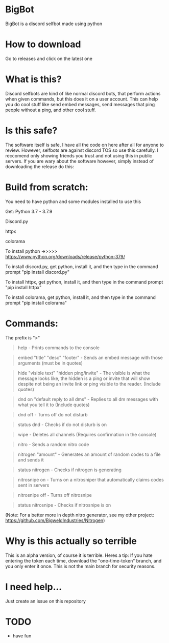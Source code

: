 # BigBot
BigBot is a discord selfbot made using python

# How to download
Go to releases and click on the latest one

# What is this?
Discord selfbots are kind of like normal discord bots, that
perform actions when given commands, but this does it on
a user account. This can help you do cool stuff like
send embed messages, send messages that ping people without
a ping, and other cool stuff.

# Is this safe?
The software itself is safe, I have all the code on here after all
for anyone to review. However, selfbots are against discord TOS so
use this carefully. I reccomend only showing friends you trust and 
not using this in public servers. If you are wary about the software however,
simply instead of downloading the release do this:

# Build from scratch:
You need to have python and some modules installed to use this

Get:
Python 3.7 - 3.7.9

Discord.py

httpx

colorama

To install python ->>>>> https://www.python.org/downloads/release/python-379/

To install discord.py, get python, install it, and then type in the command prompt "pip install discord.py"

To install httpx, get python, install it, and then type in the command prompt "pip install httpx"

To install colorama, get python, install it, and then type in the command prompt "pip install colorama"


# Commands:

The prefix is ">"

>help - Prints commands to the console

>embed "title" "desc" "footer" - Sends an embed message with those arguments (must be in quotes)

>hide "visible text" "hidden ping/invite" - The visible is what the message looks like, the hidden is a ping or invite that will show despite not being an invite link or ping visible to the reader. (Include quotes)

>dnd on "default reply to all dms" - Replies to all dm messages with what you tell it to (Include quotes)

>dnd off - Turns off do not disturb

>status dnd - Checks if do not disturb is on

>wipe - Deletes all channels (Requires confirmation in the console)

>nitro - Sends a random nitro code

>nitrogen "amount" - Generates an amount of random codes to a file and sends it

>status nitrogen - Checks if nitrogen is generating

>nitrosnipe on - Turns on a nitrosniper that automatically claims codes sent in servers

>nitrosnipe off - Turns off nitrosnipe

>status nitrosnipe - Checks if nitrosnipe is on

(Note: For a better more in depth nitro generator, see my other project: https://github.com/BigweldIndustries/Nitrogen)

# Why is this actually so terrible
This is an alpha version, of course it is terrible. Heres a tip:
If you hate entering the token each time, download the "one-time-token" branch, and you only enter it once. This is not the main branch for security reasons.

# I need help...
Just create an issue on this repository

# TODO
- have fun
